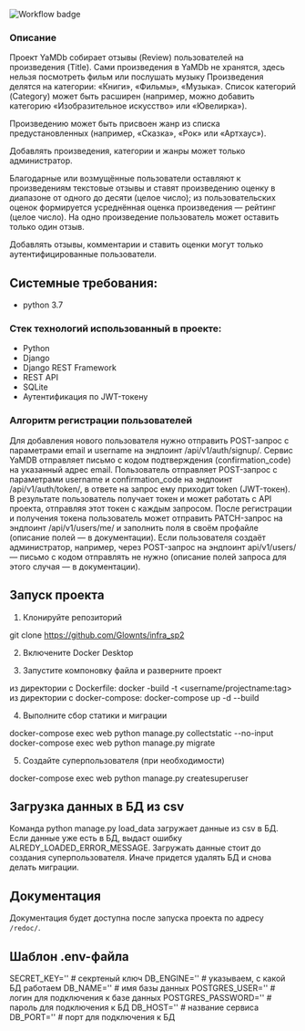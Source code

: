 ![Workflow badge](https://github.com/Glownts/yamdb_final/actions/workflows/yamdb_workflow.yml/badge.svg)


### Описание
Проект YaMDb собирает отзывы (Review) пользователей на произведения (Title).
Сами произведения в YaMDb не хранятся, здесь нельзя посмотреть фильм или послушать музыку
Произведения делятся на категории: «Книги», «Фильмы», «Музыка».
Список категорий (Category) может быть расширен (например, можно добавить категорию «Изобразительное искусство» или «Ювелирка»).

Произведению может быть присвоен жанр из списка предустановленных (например, «Сказка», «Рок» или «Артхаус»).

Добавлять произведения, категории и жанры может только администратор.

Благодарные или возмущённые пользователи оставляют к произведениям текстовые отзывы и ставят произведению оценку в диапазоне от одного до десяти (целое число); из пользовательских оценок формируется усреднённая оценка произведения — рейтинг (целое число). На одно произведение пользователь может оставить только один отзыв.

Добавлять отзывы, комментарии и ставить оценки могут только аутентифицированные пользователи.

## Cистемные требования:
-   python 3.7

### Стек технологий использованный в проекте:
-   Python
-   Django
-   Django REST Framework
-   REST API
-   SQLite
-   Аутентификация по JWT-токену

### Алгоритм регистрации пользователей
Для добавления нового пользователя нужно отправить POST-запрос с параметрами email и username на эндпоинт /api/v1/auth/signup/.
Сервис YaMDB отправляет письмо с кодом подтверждения (confirmation_code) на указанный адрес email.
Пользователь отправляет POST-запрос с параметрами username и confirmation_code на эндпоинт /api/v1/auth/token/, в ответе на запрос ему приходит token (JWT-токен).
В результате пользователь получает токен и может работать с API проекта, отправляя этот токен с каждым запросом.
После регистрации и получения токена пользователь может отправить PATCH-запрос на эндпоинт /api/v1/users/me/ и заполнить поля в своём профайле (описание полей — в документации).
Если пользователя создаёт администратор, например, через POST-запрос на эндпоинт api/v1/users/ — письмо с кодом отправлять не нужно (описание полей запроса для этого случая — в документации).

## Запуск проекта
1. Клонируйте репозиторий

git clone https://github.com/Glownts/infra_sp2


2. Включените Docker Desktop


3. Запустите компоновку файла и разверните проект

из директории с Dockerfile: docker -build -t <username/projectname:tag>
из директории с docker-compose: docker-compose up -d --build

4. Выполните сбор статики и миграции

docker-compose exec web python manage.py collectstatic --no-input
docker-compose exec web python manage.py migrate


5. Создайте суперпользователя (при необходимости)

docker-compose exec web python manage.py createsuperuser



## Загрузка данных в БД из csv
Команда python manage.py load_data загружает данные из csv в БД.
Если данные уже есть в БД, выдаст ошибку ALREDY_LOADED_ERROR_MESSAGE.
Загружать данные стоит до создания суперпользователя. Иначе придется
удалять БД и снова делать миграции.


## Документация
Документация будет доступна после запуска проекта по адресу `/redoc/`.

## Шаблон .env-файла

SECRET_KEY='' # секртеный ключ
DB_ENGINE='' # указываем, с какой БД работаем
DB_NAME='' # имя базы данных
POSTGRES_USER='' # логин для подключения к базе данных
POSTGRES_PASSWORD='' # пароль для подключения к БД
DB_HOST='' # название сервиса
DB_PORT='' # порт для подключения к БД
